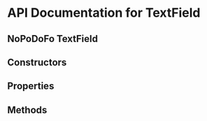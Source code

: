 # API Documentation for TextField

## NoPoDoFo TextField

## Constructors

## Properties

## Methods